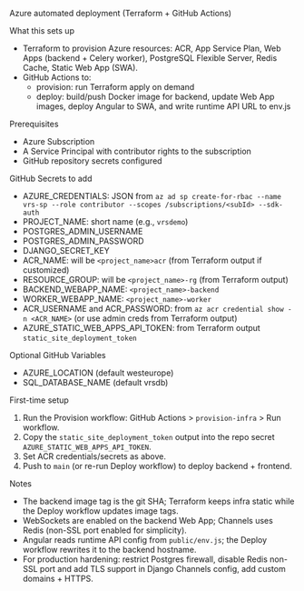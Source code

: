 Azure automated deployment (Terraform + GitHub Actions)

What this sets up
- Terraform to provision Azure resources: ACR, App Service Plan, Web Apps (backend + Celery worker), PostgreSQL Flexible Server, Redis Cache, Static Web App (SWA).
- GitHub Actions to:
  - provision: run Terraform apply on demand
  - deploy: build/push Docker image for backend, update Web App images, deploy Angular to SWA, and write runtime API URL to env.js

Prerequisites
- Azure Subscription
- A Service Principal with contributor rights to the subscription
- GitHub repository secrets configured

GitHub Secrets to add
- AZURE_CREDENTIALS: JSON from `az ad sp create-for-rbac --name vrs-sp --role contributor --scopes /subscriptions/<subId> --sdk-auth`
- PROJECT_NAME: short name (e.g., `vrsdemo`)
- POSTGRES_ADMIN_USERNAME
- POSTGRES_ADMIN_PASSWORD
- DJANGO_SECRET_KEY
- ACR_NAME: will be `<project_name>acr` (from Terraform output if customized)
- RESOURCE_GROUP: will be `<project_name>-rg` (from Terraform output)
- BACKEND_WEBAPP_NAME: `<project_name>-backend`
- WORKER_WEBAPP_NAME: `<project_name>-worker`
- ACR_USERNAME and ACR_PASSWORD: from `az acr credential show -n <ACR_NAME>` (or use admin creds from Terraform output)
- AZURE_STATIC_WEB_APPS_API_TOKEN: from Terraform output `static_site_deployment_token`

Optional GitHub Variables
- AZURE_LOCATION (default westeurope)
- SQL_DATABASE_NAME (default vrsdb)

First-time setup
1) Run the Provision workflow: GitHub Actions > `provision-infra` > Run workflow.
2) Copy the `static_site_deployment_token` output into the repo secret `AZURE_STATIC_WEB_APPS_API_TOKEN`.
3) Set ACR credentials/secrets as above.
4) Push to `main` (or re-run Deploy workflow) to deploy backend + frontend.

Notes
- The backend image tag is the git SHA; Terraform keeps infra static while the Deploy workflow updates image tags.
- WebSockets are enabled on the backend Web App; Channels uses Redis (non-SSL port enabled for simplicity).
- Angular reads runtime API config from `public/env.js`; the Deploy workflow rewrites it to the backend hostname.
- For production hardening: restrict Postgres firewall, disable Redis non-SSL port and add TLS support in Django Channels config, add custom domains + HTTPS.

